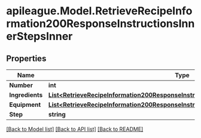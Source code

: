 # apileague.Model.RetrieveRecipeInformation200ResponseInstructionsInnerStepsInner

## Properties

Name | Type | Description | Notes
------------ | ------------- | ------------- | -------------
**Number** | **int** |  | [optional] 
**Ingredients** | [**List&lt;RetrieveRecipeInformation200ResponseInstructionsInnerStepsInnerIngredientsInner&gt;**](RetrieveRecipeInformation200ResponseInstructionsInnerStepsInnerIngredientsInner.md) |  | [optional] 
**Equipment** | [**List&lt;RetrieveRecipeInformation200ResponseInstructionsInnerStepsInnerIngredientsInner&gt;**](RetrieveRecipeInformation200ResponseInstructionsInnerStepsInnerIngredientsInner.md) |  | [optional] 
**Step** | **string** |  | [optional] 

[[Back to Model list]](../README.md#documentation-for-models) [[Back to API list]](../README.md#documentation-for-api-endpoints) [[Back to README]](../README.md)

